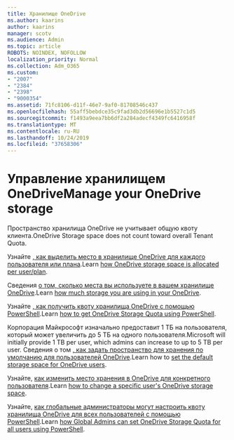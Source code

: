 ```yaml
---
title: Хранилище OneDrive
ms.author: kaarins
author: kaarins
manager: scotv
ms.audience: Admin
ms.topic: article
ROBOTS: NOINDEX, NOFOLLOW
localization_priority: Normal
ms.collection: Adm_O365
ms.custom:
- "2007"
- "2384"
- "2398"
- "9000354"
ms.assetid: 71fc8106-d11f-46e7-9af0-81708546c437
ms.openlocfilehash: 55aff5bebdce35c9fad3db2d56696e1b5527c1d5
ms.sourcegitcommit: f1493a9eea7bb6df2a284adecf4349fc6416958f
ms.translationtype: MT
ms.contentlocale: ru-RU
ms.lasthandoff: 10/24/2019
ms.locfileid: "37658306"
---
```

# <a name="manage-your-onedrive-storage"></a><span data-ttu-id="d1292-102">Управление хранилищем OneDrive</span><span class="sxs-lookup"><span data-stu-id="d1292-102">Manage your OneDrive storage</span></span>

<span data-ttu-id="d1292-103">Пространство хранилища OneDrive не учитывает общую квоту клиента.</span><span class="sxs-lookup"><span data-stu-id="d1292-103">OneDrive Storage space does not count toward overall Tenant Quota.</span></span> 

<span data-ttu-id="d1292-104">Узнайте [, как выделить место в хранилище OneDrive для каждого пользователя или плана](https://docs.microsoft.com/office365/servicedescriptions/onedrive-for-business-service-description?redirectedfrom=MSDN#storage-space-per-user).</span><span class="sxs-lookup"><span data-stu-id="d1292-104">Learn [how OneDrive storage space is allocated per user/plan](https://docs.microsoft.com/office365/servicedescriptions/onedrive-for-business-service-description?redirectedfrom=MSDN#storage-space-per-user).</span></span>

<span data-ttu-id="d1292-105">Сведения [о том, сколько места вы используете в вашем хранилище OneDrive](https://support.office.com/article/manage-your-onedrive-for-business-storage-31519161-059c-4764-b6f8-f5cd29f7fe68).</span><span class="sxs-lookup"><span data-stu-id="d1292-105">Learn [how much storage you are using in your OneDrive](https://support.office.com/article/manage-your-onedrive-for-business-storage-31519161-059c-4764-b6f8-f5cd29f7fe68).</span></span>

<span data-ttu-id="d1292-106">Узнайте [, как получить квоту хранилища OneDrive с помощью PowerShell](https://gallery.technet.microsoft.com/scriptcenter/OneDrive-for-Business-0cb45614).</span><span class="sxs-lookup"><span data-stu-id="d1292-106">Learn [how to get OneDrive Storage Quota using PowerShell](https://gallery.technet.microsoft.com/scriptcenter/OneDrive-for-Business-0cb45614).</span></span>

<span data-ttu-id="d1292-107">Корпорация Майкрософт изначально предоставит 1 ТБ на пользователя, который может увеличить до 5 ТБ на одного пользователя.</span><span class="sxs-lookup"><span data-stu-id="d1292-107">Microsoft will initially provide 1 TB per user, which admins can increase to up to 5 TB per user.</span></span> <span data-ttu-id="d1292-108">Сведения о том [, как задать пространство для хранения по умолчанию для пользователей OneDrive](https://docs.microsoft.com/onedrive/set-default-storage-space).</span><span class="sxs-lookup"><span data-stu-id="d1292-108">Learn how to [set the default storage space for OneDrive users](https://docs.microsoft.com/onedrive/set-default-storage-space).</span></span>

<span data-ttu-id="d1292-109">Узнайте, [как изменить место хранения в OneDrive для конкретного пользователя](https://docs.microsoft.com/onedrive/change-user-storage).</span><span class="sxs-lookup"><span data-stu-id="d1292-109">Learn [how to change a specific user's OneDrive storage space](https://docs.microsoft.com/onedrive/change-user-storage).</span></span>

<span data-ttu-id="d1292-110">Узнайте, [как глобальные администраторы могут настроить квоту хранилища OneDrive для всех пользователей с помощью PowerShell](https://gallery.technet.microsoft.com/office/How-to-set-OneDrive-for-8b61365b).</span><span class="sxs-lookup"><span data-stu-id="d1292-110">Learn [how Global Admins can set OneDrive Storage Quota for all users using PowerShell](https://gallery.technet.microsoft.com/office/How-to-set-OneDrive-for-8b61365b).</span></span>
  